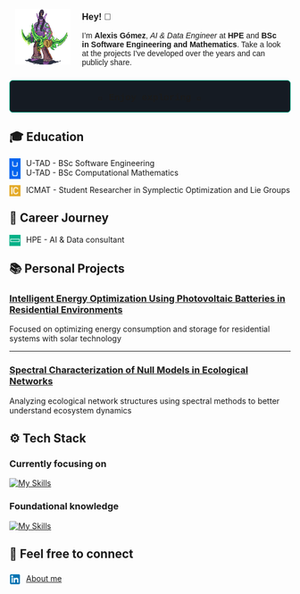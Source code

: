 
<div style="display:flex; align-items: center; gap: 20px; padding:10px;font-family: Arial, sans-serif;">
  <img style="width: 100px; height: auto;" src="assets/illidan.gif" alt="Illidan GIF" />
  <div style="flex: 1;">
    <h3>Hey! 👋</h3>
    <p>
      I’m <strong>Alexis Gómez</strong>, <em>AI & Data Engineer</em> at <strong>HPE</strong> 
      and <strong>BSc in Software Engineering and Mathematics</strong>. Take a look at the projects 
      I've developed over the years and can publicly share.
    </p>
  </div>
</div>

<div style="background-color: #151b23; border: 1px solid #01A982; border-radius: 6px; font-family: 'SFMono-Regular', Consolas, 'Liberation Mono', Menlo, monospace; font-size: 14px; line-height: 1;">
    <h3 align="center">🚀 Enjoy exploring 🚀</h3>
</div>                                


## 🎓 Education
<ul style="list-style: none; padding-left: 0;">
    <li style="position: relative; padding-left: 30px;">
        <img src="assets/utad.png" alt="Icon" style="width: 20px; height: 20px; position: absolute; left: 0; top: 0;">
        U-TAD - BSc Software Engineering
    </li>
    <li style="position: relative; padding-left: 30px;">
        <img src="assets/utad.png" alt="Icon" style="width: 20px; height: 20px; position: absolute; left: 0; top: 0;">
        U-TAD - BSc Computational Mathematics
    </li>
  <!-- Add more items here -->
</ul>
<ul style="list-style: none; padding-left: 0;">
  <li style="position: relative; padding-left: 30px;">
    <img src="assets/icmat.png" alt="Icon" style="width: 20px; height: 20px; position: absolute; left: 0; top: 0;">
    ICMAT - Student Researcher in Symplectic Optimization and Lie Groups
  </li>
  <!-- Add more items here -->
</ul>

## 💼 Career Journey
<ul style="list-style: none; padding-left: 0;">
    <li style="position: relative; padding-left: 30px;">
        <img src="assets/hpe.png" alt="Icon" style="width: 20px; height: 20px; position: absolute; left: 0; top: 0;">
        HPE - AI & Data consultant
    </li>
  <!-- Add more items here -->
</ul>



## 📚 Personal Projects

### [Intelligent Energy Optimization Using Photovoltaic Batteries in Residential Environments](https://github.com/AlexisGitHu/SmartMicrogrids)


Focused on optimizing energy consumption and storage for residential systems with solar technology

---

### [Spectral Characterization of Null Models in Ecological Networks](https://github.com/AlexisGitHu/BipartiteNetworks_SAA)

Analyzing ecological network structures using spectral methods to better understand ecosystem dynamics


## ⚙️ Tech Stack

### Currently focusing on

[![My Skills](https://skillicons.dev/icons?i=bash,linux,github,vscode,javascript,python,fastapi,pytorch,mongodb,redis,docker,nginx,kubernetes)](https://skillicons.dev)

### Foundational knowledge

[![My Skills](https://skillicons.dev/icons?i=html,css,bootstrap,javascript,typescript,nodejs,postgresql,cassandra,kafka,java,c,tensorflow)](https://skillicons.dev)

## 📱 Feel free to connect
### 
<ul style="list-style: none; padding-left: 0;">
  <li style="position: relative; padding-left: 30px;">
    <img src="assets/linkedin.png" alt="Icon" style="width: 20px; height: 20px; position: absolute; left: 0; top: 0;">
    <a href="https://www.linkedin.com/in/alexis-g%C3%B3mez-chimeno/">About me</a>
  </li>
</ul>
